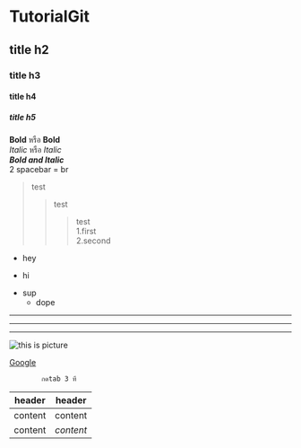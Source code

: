 # TutorialGit
## title h2
### title h3
#### title h4
##### title h5

**Bold** หรือ __Bold__  
*Italic*  หรือ _Italic_  
***Bold and Italic***  
2 spacebar = br  
> test      
>>test  
>>>test         
1.first  
2.second  
+ hey  
- hi  
 * sup  
    * dope
***
---
___
![this is picture](https://images.theconversation.com/files/393210/original/file-20210401-13-z6rl6z.jpg?ixlib=rb-1.1.0&q=45&auto=format&w=1200&h=1200.0&fit=crop)

[Google](https://google.com)  

            กดtab 3 ที  

| header  | header  |
--|--
|  content  |  content  |
content  | *content*



